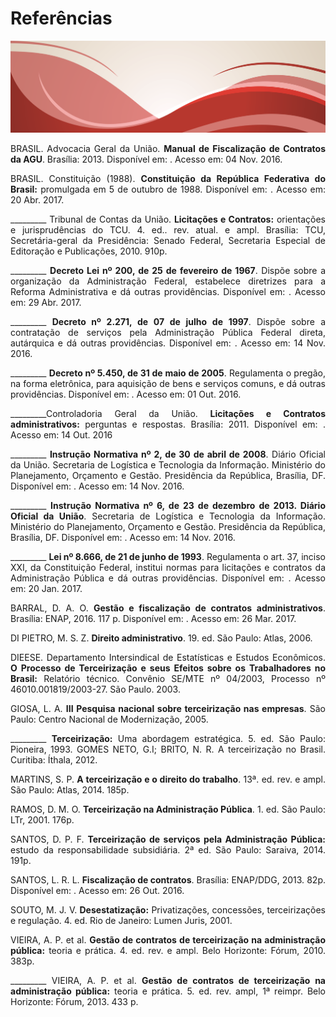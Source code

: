 
# **Referências**

<style>
p.combinado:first-letter { 
	color: #F5843A; 
	font-size:xx-large; 
}
.info {
  background-color: #e7f3fe;
  border-left: 6px solid #2196F3;
}
.success {
  background-color: #ddffdd;
  border-left: 6px solid #4CAF50;
}

.danger {
  background-color: #ffdddd;
  border-left: 6px solid #f44336;
}

.block {
  display: block;
  width: 100%;
  border: none;
  background-color: #4CAF50;
  color: white;
  padding: 14px 28px;
  font-size: 16px;
  cursor: pointer;
  text-align: center;
}

.block:hover {
  background-color: #ddd;
  color: black;
}
</style>
<link rel="stylesheet" href="https://use.fontawesome.com/releases/v5.8.2/css/all.css" integrity="sha384-oS3vJWv+0UjzBfQzYUhtDYW+Pj2yciDJxpsK1OYPAYjqT085Qq/1cq5FLXAZQ7Ay" crossorigin="anonymous">

![Legenda](../imagens/capitulo.png)



<p style="text-align: justify;">
BRASIL. Advocacia Geral da União. <strong>Manual de Fiscalização de Contratos da AGU</strong>. Brasília: 2013. Disponível em: <http://www.agu.gov.br/page/content/detail/id_conteudo/
235018>. Acesso em: 04 Nov. 2016.
</p>

<p style="text-align: justify;">
BRASIL. Constituição (1988). <strong>Constituição da República Federativa do Brasil:</strong> promulgada em 5
de outubro de 1988. Disponível em: <http://www.planalto.gov.br/ccivil_03/constituicao/
constituicaocompilado.htm>. Acesso em: 20 Abr. 2017.
</p>

<p style="text-align: justify;">
_________ Tribunal de Contas da União. <strong>Licitações e Contratos:</strong> orientações e jurisprudências do
TCU. 4. ed.. rev. atual. e ampl. Brasília: TCU, Secretária-geral da Presidência: Senado Federal,
Secretaria Especial de Editoração e Publicações, 2010. 910p.
</p>

<p style="text-align: justify;">
_________ <strong>Decreto Lei nº 200, de 25 de fevereiro de 1967</strong>. Dispõe sobre a organização da Administração Federal, estabelece diretrizes para a Reforma Administrativa e dá outras providências. Disponível em: <http://www.planalto.gov.br/ccivil_03/decreto-lei/del0200.htm>. Acesso em: 29 Abr. 2017.

</p>

<p style="text-align: justify;">
_________ <strong>Decreto nº 2.271, de 07 de julho de 1997</strong>. Dispõe sobre a contratação de serviços
pela Administração Pública Federal direta, autárquica e dá outras providências. Disponível em:
<http://www.planalto.gov.br/ccivil_03/decreto/d2271.htm>. Acesso em: 14 Nov. 2016.

</p>

<p style="text-align: justify;">
_________ <strong>Decreto nº 5.450, de 31 de maio de 2005</strong>. Regulamenta o pregão, na forma eletrônica,
para aquisição de bens e serviços comuns, e dá outras providências. Disponível em: <http://www.planalto.gov.br/ccivil_03/_ato2004-2006/2005/decreto/d5450.htm>. Acesso em:
01 Out. 2016.

</p>

<p style="text-align: justify;">
_________Controladoria Geral da União.  <strong>Licitações e Contratos administrativos:</strong> perguntas e respostas. Brasília: 2011. Disponível em: <http://www.cgu.gov.br/Publicacoes/auditoria-e-fiscalizacao/arquivos/licitacoescontratos.pdf>. Acesso em: 14 Out. 2016
</p>

<p style="text-align: justify;">
_________ <strong>Instrução Normativa nº 2, de 30 de abril de 2008</strong>. Diário Oficial da União. Secretaria de
Logística e Tecnologia da Informação. Ministério do Planejamento, Orçamento e Gestão. Presidência
da República, Brasília, DF. Disponível em: <http://www.comprasnet.gov.br/legislacao/in/
in02_30042008.htm>. Acesso em: 14 Nov. 2016.

</p>

<p style="text-align: justify;">
_________ <strong>Instrução Normativa nº 6, de 23 de dezembro de 2013. Diário Oficial da União</strong>.
Secretaria de Logística e Tecnologia da Informação. Ministério do Planejamento, Orçamento e
Gestão. Presidência da República, Brasília, DF. Disponível em: <http://www.comprasnet.gov.
br/legislacao/legislacaoDetalhe.asp?ctdCod=695>. Acesso em: 14 Nov. 2016.

</p>

<p style="text-align: justify;">
_________ <strong>Lei nº 8.666, de 21 de junho de 1993</strong>. Regulamenta o art. 37, inciso XXI, da Constituição
Federal, institui normas para licitações e contratos da Administração Pública e dá outras providências.
Disponível em: <http://www.planalto.gov.br/ccivil_03/leis/l8666cons.htm>. Acesso
em: 20 Jan. 2017.
</p>

<p style="text-align: justify;">
BARRAL, D. A. O. <strong>Gestão e fiscalização de contratos administrativos</strong>. Brasília: ENAP, 2016. 117
p. Disponível em:<https://comunidades.enap.gov.br/ram/compras/pdf/contratos-administrativos/GESCON-slides_folhetos.pdf> . Acesso em: 26 Mar. 2017.

</p>

<p style="text-align: justify;">
DI PIETRO, M. S. Z. <strong>Direito administrativo</strong>. 19. ed. São Paulo: Atlas, 2006.
</p>

<p style="text-align: justify;">
DIEESE. Departamento Intersindical de Estatísticas e Estudos Econômicos. <strong>O Processo de Terceirização e seus Efeitos sobre os Trabalhadores no Brasil:</strong> Relatório técnico. Convênio SE/MTE
nº 04/2003, Processo nº 46010.001819/2003-27. São Paulo. 2003.
</p>

<p style="text-align: justify;">
GIOSA, L. A. <strong>III Pesquisa nacional sobre terceirização nas empresas</strong>. São Paulo: Centro Nacional de Modernização, 2005.

</p>

<p style="text-align: justify;">
_________ <strong>Terceirização:</strong> Uma abordagem estratégica. 5. ed. São Paulo: Pioneira, 1993.
GOMES NETO, G.I; BRITO, N. R. A terceirização no Brasil. Curitiba: Íthala, 2012.
</p>

<p style="text-align: justify;">
MARTINS, S. P. <strong>A terceirização e o direito do trabalho</strong>. 13ª. ed. rev. e ampl. São Paulo: Atlas,
2014. 185p.
</p>

<p style="text-align: justify;">
RAMOS, D. M. O. <strong>Terceirização na Administração Pública</strong>. 1. ed. São Paulo: LTr, 2001. 176p.

</p>

<p style="text-align: justify;">
SANTOS, D. P. F. <strong>Terceirização de serviços pela Administração Pública:</strong> estudo da responsabilidade subsidiária. 2ª ed. São Paulo: Saraiva, 2014. 191p.
</p>


<p style="text-align: justify;">
SANTOS, L. R. L. <strong>Fiscalização de contratos</strong>. Brasília: ENAP/DDG, 2013. 82p. Disponível em:
<http://www.enap.gov.br/documents/52930/707328/Caderno36+site.pdf/bf363005-0dbb4750-8dd3-2e741c16080e>. Acesso em: 26 Out. 2016.
</p>


<p style="text-align: justify;">
SOUTO, M. J. V. <strong>Desestatização:</strong> Privatizações, concessões, terceirizações e regulação. 4. ed. Rio
de Janeiro: Lumen Juris, 2001.
</p>


<p style="text-align: justify;">
VIEIRA, A. P. et al. <strong>Gestão de contratos de terceirização na administração pública:</strong> teoria e
prática. 4. ed. rev. e ampl. Belo Horizonte: Fórum, 2010. 383p.
</p>


<p style="text-align: justify;">
_________ VIEIRA, A. P. et al. <strong>Gestão de contratos de terceirização na administração pública:</strong>
teoria e prática. 5. ed. rev. ampl, 1ª reimpr. Belo Horizonte: Fórum, 2013. 433 p.
</p>


